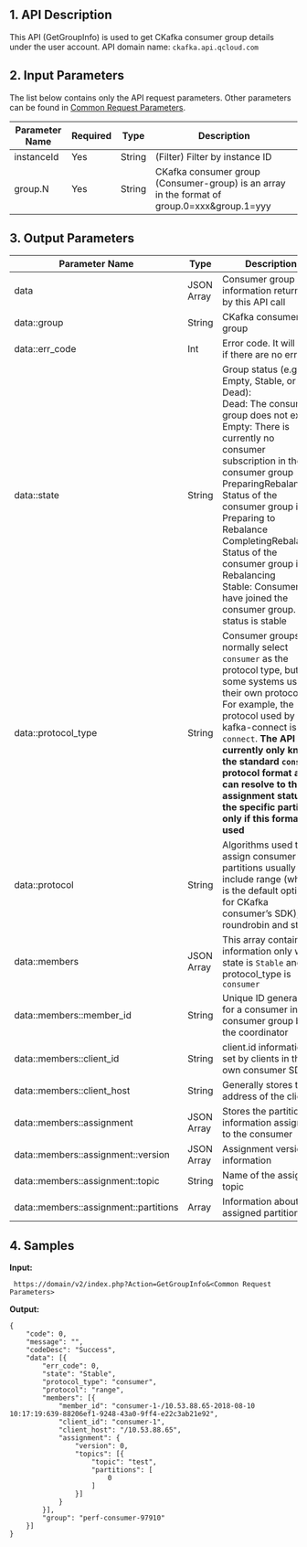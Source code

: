 ## 1. API Description

This API (GetGroupInfo) is used to get CKafka consumer group details under the user account.
API domain name: `ckafka.api.qcloud.com`

## 2. Input Parameters

The list below contains only the API request parameters. Other parameters can be found in [Common Request Parameters](https://intl.cloud.tencent.com/doc/api/431/5883).

| Parameter Name | Required | Type | Description |
|---------|---------|---------|---------|
|instanceId | Yes | String| (Filter) Filter by instance ID |
|group.N| Yes |String| CKafka consumer group (Consumer-group) is an array in the format of group.0=xxx&group.1=yyy |



## 3. Output Parameters

| Parameter Name | Type | Description |
|---------|---------|---------|
|data|JSON Array| Consumer group information returned by this API call |
|data::group|String| CKafka consumer group |
|data::err_code|Int| Error code. It will be 0 if there are no errors |
|data::state|String| Group status (e.g., Empty, Stable, or Dead): <br>Dead: The consumer group does not exist <br>Empty: There is currently no consumer subscription in the consumer group <br>PreparingRebalance: Status of the consumer group is Preparing to Rebalance <br>CompletingRebalance: Status of the consumer group is Rebalancing<br>Stable: Consumers have joined the consumer group. The status is stable |
|data::protocol_type|String| Consumer groups will normally select `consumer` as the protocol type, but some systems use their own protocols. For example, the protocol used by kafka-connect is `connect`. **The API currently only knows the standard `consumer` protocol format  and can resolve to the assignment status of the specific partition only if this format is used** |
|data::protocol|String| Algorithms used to assign consumer partitions usually include range (which is the default option for CKafka consumer’s SDK), roundrobin and sticky |
|data::members|JSON Array| This array contains information only when state is `Stable` and protocol_type is `consumer` |
|data::members::member_id|String| Unique ID generated for a consumer in the consumer group by the coordinator |
|data::members::client_id|String| client.id information is set by clients in their own consumer SDK |
|data::members::client_host|String| Generally stores the IP address of the client |
|data::members::assignment|JSON Array | Stores the partition information assigned to the consumer |
|data::members::assignment::version|JSON Array | Assignment version information |
|data::members::assignment::topic|String| Name of the assigned topic |
|data::members::assignment::partitions|Array| Information about the assigned partition |

## 4. Samples

**Input:**

```http
 https://domain/v2/index.php?Action=GetGroupInfo&<Common Request Parameters>
```

**Output:**

```
{
	"code": 0,
	"message": "",
	"codeDesc": "Success",
	"data": [{
		"err_code": 0,
		"state": "Stable",
		"protocol_type": "consumer",
		"protocol": "range",
		"members": [{
			"member_id": "consumer-1-/10.53.88.65-2018-08-10 10:17:19:639-88206ef1-9248-43a0-9ff4-e22c3ab21e92",
			"client_id": "consumer-1",
			"client_host": "/10.53.88.65",
			"assignment": {
				"version": 0,
				"topics": [{
					"topic": "test",
					"partitions": [
						0
					]
				}]
			}
		}],
		"group": "perf-consumer-97910"
	}]
}
```

